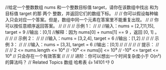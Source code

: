 //给定一个整数数组 nums 和一个整数目标值 target，请你在该数组中找出 和为目标值 target 的那 两个 整数，并返回它们的数组下标。 
//
// 你可以假设每种输入只会对应一个答案。但是，数组中同一个元素在答案里不能重复出现。 
//
// 你可以按任意顺序返回答案。 
//
// 
//
// 示例 1： 
//
// 
//输入：nums = [2,7,11,15], target = 9
//输出：[0,1]
//解释：因为 nums[0] + nums[1] == 9 ，返回 [0, 1] 。
// 
//
// 示例 2： 
//
// 
//输入：nums = [3,2,4], target = 6
//输出：[1,2]
// 
//
// 示例 3： 
//
// 
//输入：nums = [3,3], target = 6
//输出：[0,1]
// 
//
// 
//
// 提示： 
//
// 
// 2 <= nums.length <= 10⁴ 
// -10⁹ <= nums[i] <= 10⁹ 
// -10⁹ <= target <= 10⁹ 
// 只会存在一个有效答案 
// 
//
// 进阶：你可以想出一个时间复杂度小于 O(n²) 的算法吗？ 
// Related Topics 数组 哈希表 👍 14101 👎 0
